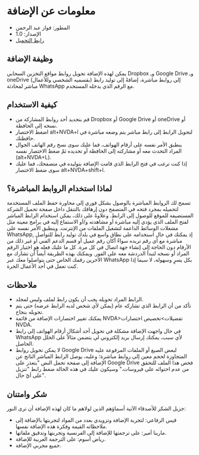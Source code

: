 # معلومات عن الإضافة
- المطور: فواز عبد الرحمن
- الإصدار: 1.0
- [رابط التحميل](https://github.com/fawazar94/DirectLink/releases/download/1.0/directLink-1.0.nvda-addon)
## وظيفة الإضافة
يمكن لهذه الإضافة تحويل روابط مواقع التخزين السحابي Dropbox وـ Google Drive وـ oneDrive (بقسميه الشخصي وللأعمال) إلى روابط مباشرة، إضافةً إلى توليد رابط مباشر لمحادثة WhatsApp مع الرقم الذي يدخله المستخدم.
## كيفية الاستخدام
- قم بتحديد أحد روابط المشاركة من Dropbox أو Google Drive أو oneDrive أو نسخه إلى الحافظة.
- اضغط الاختصار alt+NVDA+l لتحويل الرابط إلى رابط مباشر يتم وضعه مباشرة في حافظتك.
- ينطبق الأمر نفسه على أرقام الهواتف، فما عليك سوى نسخ رقم الهاتف الجوال المراد التحدث معه أو مشاركته إلى الحافظة أو تحديده ثمّ ضغط الاختصار نفسه (alt+NVDA+L).
- إذا كنت ترغب في فتح الرابط الذي قامت الإضافة بتوليده في متصفحك، فما عليك سوى ضغط الاختصار alt+NVDA+shift+l.
## لماذا استخدام الروابط المباشرة؟
تسمح لك الروابط المباشرة بالوصول بشكل فوري إلى محاورة حفظ الملف المستخدمة لتحميله بمجرد فتحه في المتصفح دون إرهاقك بالتنقل داخل صفحة تحميل الشركة المستضيفة للموقع للوصول إلى الرابط.
وعلاوةً على ذلك، يمكن استخدام الرابط المباشر لفتح الملف الذي يؤدي إليه مباشرة أو مشاهدته و/أو الاستماع إليه في برامج معينة مثل مشغلات الوسائط الداعمة لتشغيل الملفات من الإنترنت.
وينطبق الأمر نفسه على WhatsApp, إذ يمكنك في حال استخدامه على نطاق واسع في بلدك توليد رابط للتواصل مباشرة مع أي رقم تريده سواءٌ أكان رقم عميل أو قسم الدعم الفني أو غير ذلك من الأرقام دون الحاجة إلى إنشاء جهة اتصال في كل مرة. كل ما عليك فعله هو اختيار الرقم المراد أو نسخه لتبدأ الدردشة معه على الفور.
ويمكنك بهذه الطريقة أيضاً أن تشارك مع الآخرين رقمك الخاص حتى يتواصلوا معك عبر WhatsApp بكل يسرٍ وسهولة، لا سيما إذا كنت تعمل في أحد الأعمال الحرة.
## ملاحظات
- الرابط المراد تحويله يجب أن يكون رابط لملف وليس لمجلد.
- تأكد من أن الرابط الذي تشاركه عام (يمكن لأي شخص لديه الرابط عرضه) حتى يتم تحويله بنجاح.
- يمكنك تغيير اختصارات الإضافة من قائمة NVDA>تفضيلات>تخصيص اختصارات NVDA.
- في حال واجهت الإضافة مشكلة في تحويل أحد أشكال أرقام الهواتف إلى رابط WhatsApp لأي سبب، يمكنك إرسال بريد إلكتروني لي يتضمن مثالاً على الخلل الحاصل.
- لا يمكن تحويل روابط Google Drive لبعض الصيغ أو الملفات المرفوعة عليه المتجاوزة لحجم معين إلى روابط مباشرة؛ وعليه، يوصل الرابط المباشر الناتج عن الإضافة إلى صفحة تحمل النص "يتعذر على Google Drive فحص هذا الملف للتحقق من عدم احتوائه على فيروسات." وسيكون عليك في هذه الحالة ضغط رابط "تنزيل على أيّ حال".
## شكر وامتنان
جزيل الشكر للأصدقاء الآتية أسماؤهم الذين لولاهم ما كان لهذه الإضافة أن ترى النور:

- قيس الرفاعي: لتجربة الإضافة وتزويدي بعدد من المواد لتجربتها بالإضافة إلى ملاحظاته القيمة وفكرة هذه الإضافة نفسها.
- مارينا أمير: على ترجمتها للإضافة إلى الفرنسية وتجربتها وتدقيق ملفاتها.
- رياض أسوم: على الترجمة العربية للإضافة.
- جميع مجربي الإضافة.
